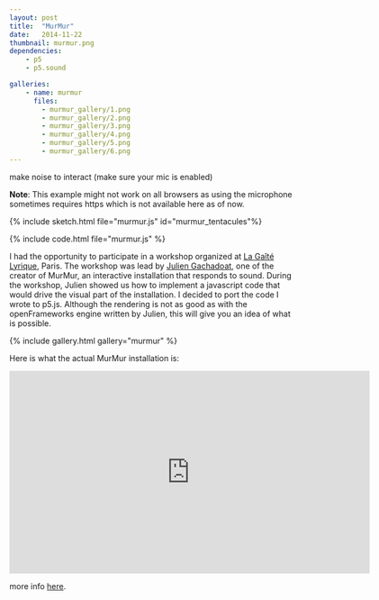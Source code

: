 ```yaml
---
layout: post
title:  "MurMur"
date:   2014-11-22
thumbnail: murmur.png
dependencies:
    - p5
    - p5.sound

galleries:
    - name: murmur
      files:
        - murmur_gallery/1.png
        - murmur_gallery/2.png
        - murmur_gallery/3.png
        - murmur_gallery/4.png
        - murmur_gallery/5.png
        - murmur_gallery/6.png
---
```


make noise to interact (make sure your mic is enabled)

**Note**: This example might not work on all browsers as using the microphone sometimes requires https which is not available here as of now.

{% include sketch.html file="murmur.js" id="murmur_tentacules"%}

{% include code.html file="murmur.js" %}


I had the opportunity to participate in a workshop organized at [La Gaîté Lyrique](https://gaite-lyrique.net/atelier/murmur-du-son-a-la-lumiere-avec-du-code), Paris. The workshop was lead by [Julien Gachadoat](http://www.v3ga.net/blog2/), one of the creator of MurMur, an interactive installation that responds to sound. During the workshop, Julien showed us how to implement a javascript code that would drive the visual part of the installation. I decided to port the code I wrote to p5.js. Although the rendering is not as good as with the openFrameworks engine written by Julien, this will give you an idea of what is possible.



{% include gallery.html gallery="murmur" %}


Here is what the actual MurMur installation is:

<center><iframe src="https://player.vimeo.com/video/67242728?color=ffffff&portrait=0" width="640" height="360" frameborder="0" webkitallowfullscreen mozallowfullscreen allowfullscreen></iframe>
</center>

more info [here](http://www.v3ga.net/blog2/2013/06/murmur/).
